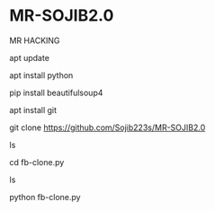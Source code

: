 # MR-SOJIB2.0
MR HACKING


apt update 

 
 apt install python
 
 
 pip install beautifulsoup4

 
 apt install git 
 
 
 git clone https://github.com/Sojib223s/MR-SOJIB2.0

 
 ls

 
 cd fb-clone.py

 
 ls

 
 python fb-clone.py
